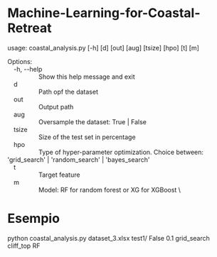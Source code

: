 # Machine-Learning-for-Coastal-Retreat
usage: coastal_analysis.py [-h] [d] [out] [aug] [tsize] [hpo] [t] [m]

Options: \
&emsp;-h, --help \
&emsp;&emsp;&emsp;&emsp;&emsp;Show this help message and exit \
&emsp;d \
&emsp;&emsp;&emsp;&emsp;&emsp;Path opf the dataset \
&emsp;out \
&emsp;&emsp;&emsp;&emsp;&emsp;Output path \
&emsp;aug \
&emsp;&emsp;&emsp;&emsp;&emsp;Oversample the dataset: True | False \
&emsp;tsize \
&emsp;&emsp;&emsp;&emsp;&emsp;Size of the test set in percentage \
&emsp;hpo \
&emsp;&emsp;&emsp;&emsp;&emsp;Type of hyper-parameter optimization. Choice between: 'grid_search' | 'random_search' | 'bayes_search' \
&emsp;t \
&emsp;&emsp;&emsp;&emsp;&emsp;Target feature \
&emsp;m \
&emsp;&emsp;&emsp;&emsp;&emsp;Model: RF for random forest or XG for XGBoost \

# Esempio
python coastal_analysis.py dataset_3.xlsx test1/ False 0.1 grid_search cliff_top RF            